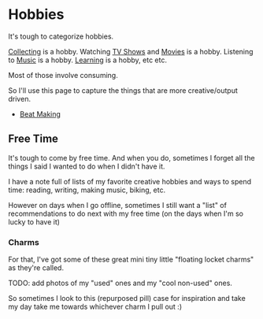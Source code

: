 # Hobbies

It's tough to categorize hobbies.

[Collecting](/pages/collections/index.md) is a hobby. Watching [TV Shows](/pages/tv-shows/index.md) and [Movies](/pages/movies/index.md) is a hobby. Listening to [Music](/pages/music/index.md) is a hobby. [Learning](/pages/learning/index.md) is a hobby, etc etc.

Most of those involve consuming.

So I'll use this page to capture the things that are more creative/output driven.

* [Beat Making](/pages/beat-making/index.md)


## Free Time

It's tough to come by free time. And when you do, sometimes I forget all the things I said I wanted to do when I didn't have it.

I have a note full of lists of my favorite creative hobbies and ways to spend time: reading, writing, making music, biking, etc.

However on days when I go offline, sometimes I still want a "list" of recommendations to do next with my free time (on the days when I'm so lucky to have it)

### Charms

For that, I've got some of these great mini tiny little "floating locket charms" as they're called.

TODO: add photos of my "used" ones and my "cool non-used" ones.

So sometimes I look to this (repurposed pill) case for inspiration and take my day take me towards whichever charm I pull out :)


<!--They are detailed in an iOS Notes app btw-->